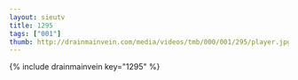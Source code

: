 ```yaml
--- 
layout: sieutv
title: 1295
tags: ["001"]
thumb: http://drainmainvein.com/media/videos/tmb/000/001/295/player.jpg
---
```

{% include drainmainvein key="1295" %} 
